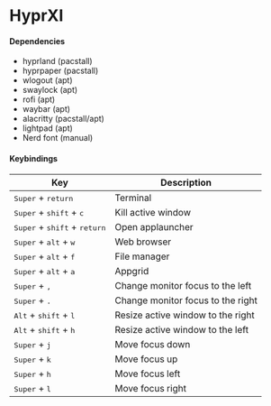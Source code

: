 # HyprXI

#### Dependencies
* hyprland (pacstall)
* hyprpaper (pacstall)
* wlogout (apt)
* swaylock (apt)
* rofi (apt)
* waybar (apt)
* alacritty (pacstall/apt)
* lightpad (apt)
* Nerd font (manual)

#### Keybindings

| Key         | Description |
| ----------- | ----------- |
| <kbd>Super</kbd> + <kbd>return</kbd> | Terminal |
| <kbd>Super</kbd> + <kbd>shift</kbd> + <kbd>c</kbd> | Kill active window |
| <kbd>Super</kbd> + <kbd>shift</kbd> + <kbd>return</kbd> | Open applauncher |
| <kbd>Super</kbd> + <kbd>alt</kbd> + <kbd>w</kbd> | Web browser |
| <kbd>Super</kbd> + <kbd>alt</kbd> + <kbd>f</kbd> | File manager |
| <kbd>Super</kbd> + <kbd>alt</kbd> + <kbd>a</kbd> | Appgrid |
| <kbd>Super</kbd> + <kbd>,</kbd> | Change monitor focus to the left |
| <kbd>Super</kbd> + <kbd>.</kbd> | Change monitor focus to the right |
| <kbd>Alt</kbd> + <kbd>shift</kbd> + <kbd>l</kbd> | Resize active window to the right |
| <kbd>Alt</kbd> + <kbd>shift</kbd> + <kbd>h</kbd> | Resize active window to the left |
| <kbd>Super</kbd> + <kbd>j</kbd> | Move focus down |
| <kbd>Super</kbd> + <kbd>k</kbd> | Move focus up |
| <kbd>Super</kbd> + <kbd>h</kbd> | Move focus left |
| <kbd>Super</kbd> + <kbd>l</kbd> | Move focus right |
